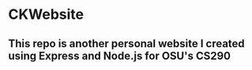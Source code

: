 # CKWebsite
## This repo is another personal website I created using Express and Node.js for OSU's CS290
